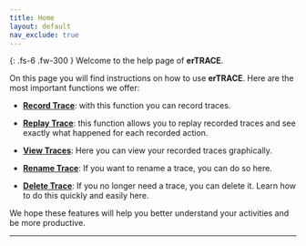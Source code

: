 ```yaml
---
title: Home
layout: default
nav_exclude: true
---
```

{: .fs-6 .fw-300 }
Welcome to the help page of **erTRACE**.

On this page you will find instructions on how to use **erTRACE**. Here are the most important functions we offer:

* **[Record Trace](/record-trace.html)**: with this function you can record traces.

* **[Replay Trace](/replay-trace.html)**: this function allows you to replay recorded traces and see
  exactly what
  happened for each recorded action.

* **[View Traces](/view-traces.html)**: Here you can view your recorded traces graphically.

* **[Rename Trace](/rename-trace.html)**: If you want to rename a trace, you can do so here.

* **[Delete Trace](/delete-trace.html)**: If you no longer need a trace, you can delete it. Learn how
  to
  do this
  quickly and easily here.

We hope these features will help you better understand your activities and be more productive.

----
